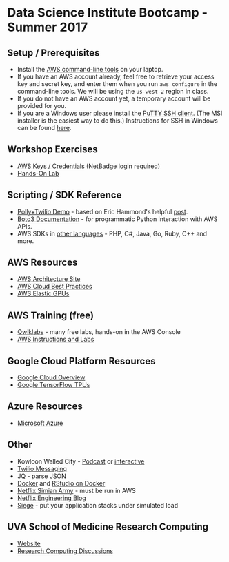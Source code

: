 # Data Science Institute Bootcamp - Summer 2017

## Setup / Prerequisites
* Install the [AWS command-line tools](https://aws.amazon.com/cli/) on your laptop.
* If you have an AWS account already, feel free to retrieve your access key and secret key, and enter them when you run `aws configure` in the command-line tools. We will be using the `us-west-2` region in class.
* If you do not have an AWS account yet, a temporary account will be provided for you.
* If you are a Windows user please install the [PuTTY SSH client](https://www.chiark.greenend.org.uk/~sgtatham/putty/latest.html). (The MSI installer is the easiest way to do this.) Instructions for SSH in Windows can be found [here](workshops/windows-ssh.md).

## Workshop Exercises
* [AWS Keys / Credentials](https://discuss.rc.virginia.edu/t/aws-keys-and-credentials-for-cloud-workshops/257) (NetBadge login required)
* [Hands-On Lab](https://github.com/uvasomrc/courses/tree/master/workshops/cloud)

## Scripting / SDK Reference
* [Polly+Twilio Demo](https://github.com/uvasomrc/aws-snippets/tree/master/polly) - based on Eric Hammond's helpful [post](https://alestic.com/2016/11/amazon-polly-text-to-speech/).
* [Boto3 Documentation](http://boto3.readthedocs.io/en/latest/) - for programmatic Python interaction with AWS APIs.
* AWS SDKs in [other languages](https://aws.amazon.com/tools/#sdk) - PHP, C#, Java, Go, Ruby, C++ and more.

## AWS Resources
* [AWS Architecture Site](https://aws.amazon.com/architecture/)
* [AWS Cloud Best Practices](https://aws.amazon.com/whitepapers/architecting-for-the-aws-cloud-best-practices/)
* [AWS Elastic GPUs](https://aws.amazon.com/ec2/Elastic-GPUs/)

## AWS Training (free)
* [Qwiklabs](https://qwiklab.com/) - many free labs, hands-on in the AWS Console
* [AWS Instructions and Labs](https://aws.amazon.com/training/intro_series/)

## Google Cloud Platform Resources
* [Google Cloud Overview](https://cloud.google.com/)
* [Google TensorFlow TPUs](https://blog.google/topics/google-cloud/google-cloud-offer-tpus-machine-learning/)

## Azure Resources
* [Microsoft Azure](https://azure.microsoft.com/)

## Other
* Kowloon Walled City - [Podcast](http://99percentinvisible.org/episode/episode-66-kowloon-walled-city/) or [interactive](http://projects.wsj.com/kwc/#chapter=intro)
* [Twilio Messaging](https://www.twilio.com/)
* [JQ](https://stedolan.github.io/jq/) - parse JSON
* [Docker](https://www.docker.com/what-docker#/overview) and [RStudio on Docker](https://hub.docker.com/r/rocker/rstudio/)
* [Netflix Simian Army](https://github.com/Netflix/SimianArmy) - must be run in AWS
* [Netflix Engineering Blog](http://techblog.netflix.com/)
* [Siege](https://www.joedog.org/siege-home/) - put your application stacks under simulated load

## UVA School of Medicine Research Computing
* [Website](https://somrc.virginia.edu/)
* [Research Computing Discussions](https://discuss.rc.virginia.edu/)

